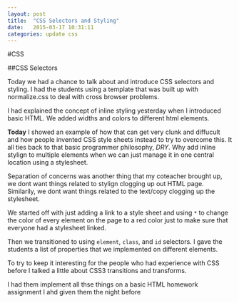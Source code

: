```yaml
---
layout: post
title:  "CSS Selectors and Styling"
date:   2015-03-17 10:31:11
categories: update css
---
```

#CSS

##CSS Selectors

Today we had a chance to talk about and introduce CSS selectors and styling.
I had the students using a template that was built up with normalize.css to deal with cross browser problems.

I had explained the concept of inline styling yesterday when I introduced basic HTML. We added widths and colors to different html elements.

**Today** I showed an example of how that can get very clunk and diffucult and how people invented CSS style sheets instead to try to overcome this. It all ties back to that basic programmer philosophy, *DRY*. Why add inline stylign to multiple elements when we can just manage it in one central location using a stylesheet.

Separation of concerns was another thing that my coteacher brought up, we dont want things related to stylign clogging up out HTML page. Similarily, we dont want things related to the text/copy clogging up the stylesheet.

We started off with just adding a link to a style sheet and using `*` to change the color of every element on the page to a red color just to make sure that everyone had a stylesheet linked. 

Then we transitioned to using `element`, `class`, and `id` selectors. I gave the students a list of properties that we implemented on different elements. 

To try to keep it interesting for the people who had experience with CSS before I talked a little about CSS3 transitions and transforms. 

I had them implement all thse things on a basic HTML homework assignment I ahd given them the night before



